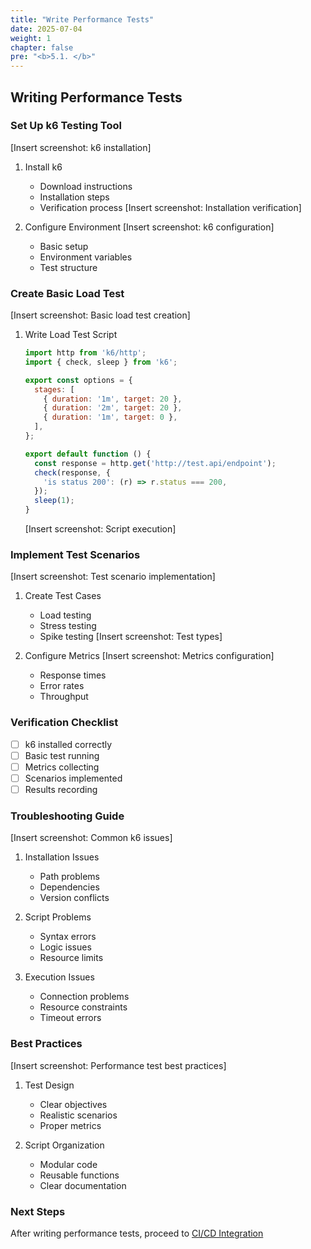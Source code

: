```yaml
---
title: "Write Performance Tests"
date: 2025-07-04
weight: 1
chapter: false
pre: "<b>5.1. </b>"
---
```


## Writing Performance Tests

### Set Up k6 Testing Tool
[Insert screenshot: k6 installation]
1. Install k6
   - Download instructions
   - Installation steps
   - Verification process
   [Insert screenshot: Installation verification]

2. Configure Environment
   [Insert screenshot: k6 configuration]
   - Basic setup
   - Environment variables
   - Test structure

### Create Basic Load Test
[Insert screenshot: Basic load test creation]
1. Write Load Test Script
   ```javascript
   import http from 'k6/http';
   import { check, sleep } from 'k6';

   export const options = {
     stages: [
       { duration: '1m', target: 20 },
       { duration: '2m', target: 20 },
       { duration: '1m', target: 0 },
     ],
   };

   export default function () {
     const response = http.get('http://test.api/endpoint');
     check(response, {
       'is status 200': (r) => r.status === 200,
     });
     sleep(1);
   }
   ```
   [Insert screenshot: Script execution]

### Implement Test Scenarios
[Insert screenshot: Test scenario implementation]
1. Create Test Cases
   - Load testing
   - Stress testing
   - Spike testing
   [Insert screenshot: Test types]

2. Configure Metrics
   [Insert screenshot: Metrics configuration]
   - Response times
   - Error rates
   - Throughput

### Verification Checklist
- [ ] k6 installed correctly
- [ ] Basic test running
- [ ] Metrics collecting
- [ ] Scenarios implemented
- [ ] Results recording

### Troubleshooting Guide
[Insert screenshot: Common k6 issues]
1. Installation Issues
   - Path problems
   - Dependencies
   - Version conflicts

2. Script Problems
   - Syntax errors
   - Logic issues
   - Resource limits

3. Execution Issues
   - Connection problems
   - Resource constraints
   - Timeout errors

### Best Practices
[Insert screenshot: Performance test best practices]
1. Test Design
   - Clear objectives
   - Realistic scenarios
   - Proper metrics

2. Script Organization
   - Modular code
   - Reusable functions
   - Clear documentation

### Next Steps
After writing performance tests, proceed to [CI/CD Integration](../5.2-integrate-into-ci/)
